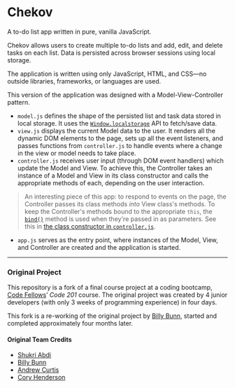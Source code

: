 # Chekov

A to-do list app written in pure, vanilla JavaScript.

Chekov allows users to create multiple to-do lists and add, edit, and delete tasks on each list. Data is persisted across browser sessions using local storage.

The application is written using only JavaScript, HTML, and CSS—no outside libraries, frameworks, or languages are used.

This version of the application was designed with a Model-View-Controller pattern. 
- `model.js` defines the shape of the persisted list and task data stored in local storage. It uses the [`Window.localstorage`](https://developer.mozilla.org/en-US/docs/Web/API/Window/localStorage) API to fetch/save data.
- `view.js` displays the current Model data to the user. It renders all the dynamic DOM elements to the page, sets up all the event listeners, and passes functions from `controller.js` to handle events where a change in the view or model needs to take place.
- `controller.js` receives user input (through DOM event handlers) which update the Model and View. To achieve this, the Controller takes an instance of a Model and View in its class constructor and calls the appropriate methods of each, depending on the user interaction. 
> An interesting piece of this app: to respond to events on the page, the Controller passes its class methods _into_ View class's methods. To keep the Controller's methods bound to the appropriate `this`, the [`bind()`](https://developer.mozilla.org/en-US/docs/Web/JavaScript/Reference/Global_objects/Function/bind) method is used when they're passed in as parameters. See this in [the class constructor in `controller.js`](https://github.com/BillyBunn/chekov/blob/master/js/controller.js).
-  `app.js` serves as the entry point, where instances of the Model, View, and Controller are created and the application is started.

---

### Original Project

This repository is a fork of a final course project at a coding bootcamp, [Code Fellows](https://www.codefellows.org/)’ _Code 201_ course. The original project was created by 4 junior developers (with only 3 weeks of programming experience) in four days.

This fork is a re-working of the original project by [Billy Bunn](https://github.com/BillyBunn), started and completed approximately four months later.

#### Original Team Credits

- [Shukri Abdi](https://github.com/sabdi21)
- [Billy Bunn](https://github.com/BillyBunn)
- [Andrew Curtis](https://github.com/amjcurtis)
- [Cory Henderson](https://github.com/cory0s)

